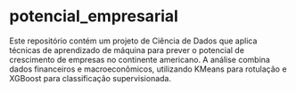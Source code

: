 # potencial_empresarial
Este repositório contém um projeto de Ciência de Dados que aplica técnicas de aprendizado de máquina para prever o potencial de crescimento de empresas no continente americano. A análise combina dados financeiros e macroeconômicos, utilizando KMeans para rotulação e XGBoost para classificação supervisionada.
